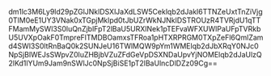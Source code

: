 dm1lc3M6Ly9ld29pZGlJNklDSXlJaXdLSW5Ceklqb2dJakl6TTNZeUxtTnZiVjg0TlM0eE1UY3VNak0xTGpjMklpd0tJbUZrWkNJNklDSTROUzR4TVRjdU1qTTFMamMySWl3S0luQnZjblFpT2lBaU5URXlNek1pTEFvaWFXUWlPaUFpTVRkbU5UVXpOakF0TmpreFlTMDBOamxsTFRoa1pHTXRPRGM0TXpZeFl6QmlZamd4SWl3S0ltRnBaQ0k2SUNJeU16TWlMQW9pYm1WMElqb2dJbXRqY0NJc0NpSjBlWEJsSWpvZ0luZHBjbVZuZFdGeVpDSXNDaUpvYjNOMElqb2dJaUlzQ2lKd1lYUm9Jam9nSWlJc0NpSjBiSE1pT2lBaUlncDlDZz09Cg==
